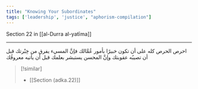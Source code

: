 ```yaml
---
title: "Knowing Your Subordinates"
tags: ['leadership', 'justice', "aphorism-compilation"]
---
```


 Section 22 in [[al-Durra al-yatīma]]

---
احرص الحرص كله على أن تكون خبيرًا بأمور عُمَّالك فإنَّ المسيء يفرق من خِبْرتك قبل أن تصيبُه عقوبتك وإنَّ المحسن يستبشر بعلمك قبل أن يأتيه معروفُك

> [!similar]
> - [[Section (adka.22)]]
